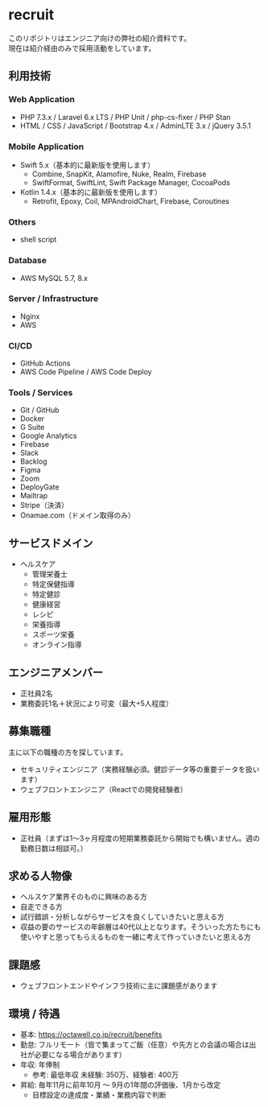 # recruit

このリポジトリはエンジニア向けの弊社の紹介資料です。  
現在は紹介経由のみで採用活動をしています。

## 利用技術

### Web Application

- PHP 7.3.x / Laravel 6.x LTS / PHP Unit / php-cs-fixer / PHP Stan
- HTML / CSS / JavaScript / Bootstrap 4.x / AdminLTE 3.x / jQuery 3.5.1

### Mobile Application

- Swift 5.x（基本的に最新版を使用します）
  - Combine, SnapKit, Alamofire, Nuke, Realm, Firebase
  - SwiftFormat, SwiftLint, Swift Package Manager, CocoaPods
- Kotlin 1.4.x（基本的に最新版を使用します）
  - Retrofit, Epoxy, Coil, MPAndroidChart, Firebase, Coroutines

### Others

- shell script

### Database

- AWS MySQL 5.7, 8.x

### Server / Infrastructure

- Nginx
- AWS

### CI/CD

- GitHub Actions
- AWS Code Pipeline / AWS Code Deploy

### Tools / Services

- Git / GitHub
- Docker
- G Suite
- Google Analytics
- Firebase
- Slack
- Backlog
- Figma
- Zoom
- DeployGate
- Mailtrap
- Stripe（決済）
- Onamae.com（ドメイン取得のみ）

## サービスドメイン

- ヘルスケア
  - 管理栄養士
  - 特定保健指導
  - 特定健診
  - 健康経営
  - レシピ
  - 栄養指導
  - スポーツ栄養
  - オンライン指導

## エンジニアメンバー

- 正社員2名
- 業務委託1名＋状況により可変（最大+5人程度）

## 募集職種

主に以下の職種の方を探しています。

- セキュリティエンジニア（実務経験必須。健診データ等の重要データを扱います）
- ウェブフロントエンジニア（Reactでの開発経験者）

## 雇用形態

- 正社員（まずは1〜3ヶ月程度の短期業務委託から開始でも構いません。週の勤務日数は相談可。）

## 求める人物像

- ヘルスケア業界そのものに興味のある方
- 自走できる方
- 試行錯誤・分析しながらサービスを良くしていきたいと思える方
- 収益の要のサービスの年齢層は40代以上となります。そういった方たちにも使いやすと思ってもらえるものを一緒に考えて作っていきたいと思える方

## 課題感

- ウェブフロントエンドやインフラ技術に主に課題感があります

## 環境 / 待遇

- 基本: https://octawell.co.jp/recruit/benefits
- 勤怠: フルリモート（皆で集まってご飯（任意）や先方との会議の場合は出社が必要になる場合があります）
- 年収: 年俸制
  - 参考: 最低年収 未経験: 350万、経験者: 400万
- 昇給: 毎年11月に前年10月 〜 9月の1年間の評価後、1月から改定
  - 目標設定の達成度・業績・業務内容で判断
